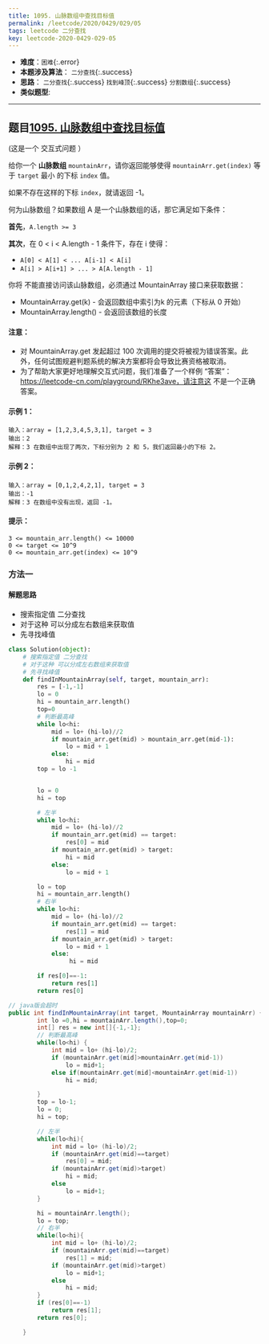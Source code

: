 ```yaml
---
title: 1095. 山脉数组中查找目标值
permalink: /leetcode/2020/0429/029/05
tags: leetcode 二分查找
key: leetcode-2020-0429-029-05
---
```

- __难度__：`困难`{:.error}
- __本题涉及算法__： `二分查找`{:.success}
- __思路__： `二分查找`{:.success} `找到峰顶`{:.success}  `分割数组`{:.success}
- __类似题型__:


---

## 题目[1095. 山脉数组中查找目标值](https://leetcode-cn.com/problems/find-in-mountain-array/)
(这是一个 交互式问题 ）

给你一个 __山脉数组__ `mountainArr`，请你返回能够使得 `mountainArr.get(index)` 等于 `target` 最小 的下标 `index` 值。

如果不存在这样的下标 `index`，就请返回 -1。
 

何为山脉数组？如果数组 A 是一个山脉数组的话，那它满足如下条件：

__首先__，`A.length >= 3`

__其次__，在 0 < i < A.length - 1 条件下，存在 i 使得：

- `A[0] < A[1] < ... A[i-1] < A[i]`
- `A[i] > A[i+1] > ... > A[A.length - 1]`
 

你将 不能直接访问该山脉数组，必须通过 MountainArray 接口来获取数据：

- MountainArray.get(k) - 会返回数组中索引为k 的元素（下标从 0 开始）
- MountainArray.length() - 会返回该数组的长度
 

#### 注意：
- 对 MountainArray.get 发起超过 100 次调用的提交将被视为错误答案。此外，任何试图规避判题系统的解决方案都将会导致比赛资格被取消。
- 为了帮助大家更好地理解交互式问题，我们准备了一个样例 “答案”：https://leetcode-cn.com/playground/RKhe3ave，请注意这 不是一个正确答案。

#### 示例 1：
```
输入：array = [1,2,3,4,5,3,1], target = 3
输出：2
解释：3 在数组中出现了两次，下标分别为 2 和 5，我们返回最小的下标 2。
```
#### 示例 2：
```
输入：array = [0,1,2,4,2,1], target = 3
输出：-1
解释：3 在数组中没有出现，返回 -1。
```

#### 提示：
```
3 <= mountain_arr.length() <= 10000
0 <= target <= 10^9
0 <= mountain_arr.get(index) <= 10^9
```


### 方法一
#### 解题思路
- 搜索指定值 二分查找
- 对于这种 可以分成左右数组来获取值
- 先寻找峰值

```python
class Solution(object):
    # 搜索指定值 二分查找
    # 对于这种 可以分成左右数组来获取值
    # 先寻找峰值
    def findInMountainArray(self, target, mountain_arr):
        res = [-1,-1]
        lo = 0
        hi = mountain_arr.length()
        top=0
        # 判断最高峰
        while lo<hi:
            mid = lo+ (hi-lo)//2
            if mountain_arr.get(mid) > mountain_arr.get(mid-1):
                lo = mid + 1
            else:
                hi = mid
        top = lo -1


        lo = 0
        hi = top

        # 左半
        while lo<hi:
            mid = lo+ (hi-lo)//2
            if mountain_arr.get(mid) == target:
                res[0] = mid
            if mountain_arr.get(mid) > target:
                hi = mid
            else:
                lo = mid + 1

        lo = top
        hi = mountain_arr.length()
        # 右半
        while lo<hi:
            mid = lo+ (hi-lo)//2
            if mountain_arr.get(mid) == target:
                res[1] = mid
            if mountain_arr.get(mid) > target:
                lo = mid + 1
            else:
                 hi = mid

        if res[0]==-1:
            return res[1]
        return res[0]
```

```java
// java版会超时
public int findInMountainArray(int target, MountainArray mountainArr) {
        int lo =0,hi = mountainArr.length(),top=0;
        int[] res = new int[]{-1,-1};
        // 判断最高峰
        while(lo<hi) {
            int mid = lo+ (hi-lo)/2;
            if (mountainArr.get(mid]>mountainArr.get(mid-1))
                lo = mid+1;
            else if(mountainArr.get(mid]<mountainArr.get(mid-1))
                hi = mid;

        }
        top = lo-1;
        lo = 0;
        hi = top;

        // 左半
        while(lo<hi){
            int mid = lo+ (hi-lo)/2;
            if (mountainArr.get(mid)==target)
                res[0] = mid;
            if (mountainArr.get(mid)>target)
                hi = mid;
            else
                lo = mid+1;
        }

        hi = mountainArr.length();
        lo = top;
        // 右半
        while(lo<hi){
            int mid = lo+ (hi-lo)/2;
            if (mountainArr.get(mid)==target)
                res[1] = mid;
            if (mountainArr.get(mid)>target)
                lo = mid+1;
            else
                hi = mid;
        }
        if (res[0]==-1)
            return res[1];
        return res[0];

    }
```

